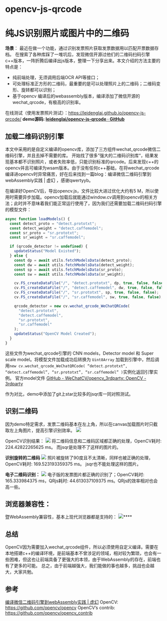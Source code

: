 # opencv-js-qrcode
# 纯JS识别照片或图片中的二维码
**场景**： 最近在做一个功能，通过识别发票照片获取发票数据用以匹配开票数据存档。
在搜索了各种库踩了一堆坑后，发现微信开源过他们的二维码扫码引擎c++版本，一阵折腾后编译出js版本，整理一下分享出来。本文介绍的方法主要的特点是：
* 纯前端处理，无须调用后端OCR API等接口；
* 可处理标准正方形的二维码，最重要的是可以处理照片上的二维码；二维码变形、旋转都可以识别；
* 基于opencv 编译后的webassembly版本，编译添加了微信开源的wechat_qrcode，有极高的识别率。


在线测试（使用发票照片测试）：https://leidenglai.github.io/opencv-js-qrcode/
**demo源码:  [leidenglai/opencv-js-qrcode · GitHub](https://github.com/leidenglai/opencv-js-qrcode)**

## 加载二维码识别引擎
本文中采用的是自定义编译的opencv库，添加了三方组件wechat_qrcode微信二维码引擎，并且去掉不需要的库。
开始找了很多”强大的二维码识别库“，结果发现基本都不识别照片，或者失败率低，只能识别标准的qrcode。后来发现c++的opencv并且可编译为wsam版本。由于没有任何c++基础，在将wechat_qrcode编译进opencv时异常痛苦，好在后来找到一篇blog：编译微信二维码引擎到webAssembly实践 | 虚幻 ，感谢qwertyyb。

在编译好OpenCV后，导出opencv.js，文件比较大进过优化大约有5
M，所以使用时需要异步加载。opencv加载后就能通过window.cv调用到opencv的相关方法；此时并不意味着我们能正常运行使用了，因为我们还需要加载二维码扫码引擎的模型文件：
``` javascript
async function loadModels() {
  const detect_proto = "detect.prototxt";
  const detect_weight = "detect.caffemodel";
  const sr_proto = "sr.prototxt";
  const sr_weight = "sr.caffemodel";

  if (qrcode_detector != undefined) {
    updateStatus("Model Existed");
  } else {
    const dp = await utils.fetchModelsData(detect_proto);
    const dw = await utils.fetchModelsData(detect_weight);
    const sp = await utils.fetchModelsData(sr_proto);
    const sw = await utils.fetchModelsData(sr_weight);

    cv.FS_createDataFile("/", "detect.prototxt", dp, true, false, false);
    cv.FS_createDataFile("/", "detect.caffemodel", dw, true, false, false);
    cv.FS_createDataFile("/", "sr.prototxt", sp, true, false, false);
    cv.FS_createDataFile("/", "sr.caffemodel", sw, true, false, false);

    qrcode_detector = new cv.wechat_qrcode_WeChatQRCode(
      "detect.prototxt",
      "detect.caffemodel",
      "sr.prototxt",
      "sr.caffemodel"
    );
    updateStatus("OpenCV Model Created");
  }
}
```

这些文件为wechat_qrcode引擎的 CNN models，Detector model 和 Super scale model。将模型文件加载成功后转换为 `Uint8Array` 加载到引擎中，然后调用`new cv.wechat_qrcode_WeChatQRCode( “detect.prototxt”,  “detect.caffemodel”, “sr.prototxt”, “sr.caffemodel” )`实例化返回引擎实例。
官方model文件 [GitHub - WeChatCV/opencv_3rdparty: OpenCV - 3rdparty](https://github.com/WeChatCV/opencv_3rdparty/tree/wechat_qrcode)

作为对比，demo中添加了git上star比较多的jsqr库一同对照测试。

## 识别二维码
因为demo特定需求，发票二维码基本在左上角，所以在canvas加载图片时只截取左上角图片，提高引擎识别效率。
![](CleanShot%202022-05-23%20at%2017.24.28@2x.png)

OpenCV识别结果：
![](CleanShot%202022-05-23%20at%2017.26.12@2x.png)
将二维码信息和二维码区域都正确的处理，OpenCV耗时: 224.42822265625 ms。
而jsqr是处理不了这样的图片的。

**识别旋转的二维码**
![](CleanShot%202022-05-23%20at%2017.28.48@2x.png)
照片被旋转了90度且不太清晰，同样也被正确的处理，OpenCV耗时: 169.523193359375 ms。
jsqr也不能处理这样的图片。

**电子二维码识别：**
![](CleanShot%202022-05-23%20at%2017.32.11@2x.png)
电子版的发票图片都正确的识别了；OpenCV耗时: 165.333984375 ms，QRjs耗时: 44.613037109375 ms。QRjs的效率相对也会高一些。


## 浏览器兼容性：
暨WebAssembly兼容性，基本上现代浏览器都是支持的：
![](CleanShot%202022-05-23%20at%2017.16.35@2x.png)****

## 总结
OpenCV因为需要加入wechat_qrcode组件，所以必须使用自定义编译。需要在本地搭建c++的编译环境，是前端基本不曾涉足的领域，相对较为繁琐，也会有一些困难，但这也让前端具备了更强大的本领，由于WebAssembly的存在，前端也有了更多的可能。
总之，由于前端越强大，我们能做的事也越多，挑战也会越大，大家共勉。

## 参考
[编译微信二维码引擎到webAssembly实践 | 虚幻](https://qwertyyb.github.io/2021/06/19/%E7%BC%96%E8%AF%91%E5%BE%AE%E4%BF%A1%E4%BA%8C%E7%BB%B4%E7%A0%81%E5%BC%95%E6%93%8E%E5%88%B0webAssembly%E5%AE%9E%E8%B7%B5/) 
OpenCV: https://github.com/opencv/opencv
OpenCV’s contrib: https://github.com/opencv/opencv_contrib



